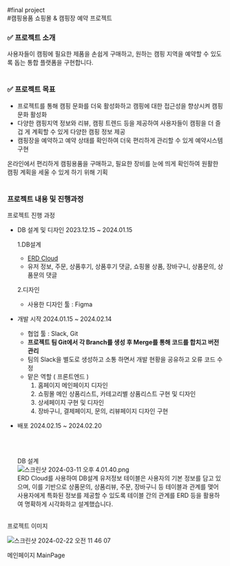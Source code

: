 #final project
<br>
#캠핑용품 쇼핑몰 & 캠핑장 예약 프로젝트
<br>

### ✅ 프로젝트 소개

사용자들이 캠핑에 필요한 제품을 손쉽게 구매하고, 원하는 캠핑 지역을 예약할 수 있도록 돕는 통합 플랫폼을 구현합니다.
<br><br>

### ✅ 프로젝트 목표

- 프로젝트를 통해 캠핑 문화를 더욱 활성화하고 캠핑에 대한 접근성을 향상시켜 캠핑 문화 활성화
- 다양한 캠핑지역 정보와 리뷰, 캠핑 트렌드 등을 제공하여 사용자들이 캠핑을 더 즐겁 게 계획할 수 있게 다양한 캠핑 정보 제공
- 캠핑장을 예약하고 예약 상태를 확인하여 더욱 편리하게 관리할 수 있게 예약시스템 구현

온라인에서 편리하게 캠핑용품을 구매하고, 필요한 장비를 눈에 띄게 확인하여 원활한 캠핑 계획을 세울 수 있게 하기 위해 기획 
<br>
<br>

### 프로젝트 내용 및 진행과정

프로젝트 진행 과정

- DB 설계 및 디자인  2023.12.15 ~ 2024.01.15
    
    1.DB설계
    
    - [ERD Cloud](https://www.erdcloud.com/d/aKBDjiorgPLKk3mBz)
    - 유저 정보, 주문, 상품후기, 상품후기 댓글, 쇼핑몰 상품, 장바구니, 상품문의, 상품문의 댓글
    
    2.디자인
    
    - 사용한 디자인 툴 : Figma
    
- 개발 시작 2024.01.15 ~ 2024.02.14
    - 협업 툴 : Slack, Git
    - **프로젝트 팀 Git에서 각 Branch를 생성 후 Merge를 통해 코드를 합치고 버전 관리**
    - 팀의 Slack을 별도로 생성하고 소통 하면서 개발 현황을 공유하고 오류 코드 수정
    - 맡은 역할 ( 프론트엔드 )
        1. 홈페이지 메인페이지 디자인
        2. 쇼핑몰 메인 상품리스트, 카테고리별 상품리스트 구현 및 디자인
        3.  상세페이지 구현 및 디자인
        4.  장바구니, 결제페이지, 문의, 리뷰페이지 디자인 구현
- 배포 2024.02.15 ~ 2024.02.20


  <br>
  <br>
  
  DB 설계<br>
  ![스크린샷 2024-03-11 오후 4.01.40.png](https://prod-files-secure.s3.us-west-2.amazonaws.com/30b94623-5190-44f1-bb72-77aa549d2e4f/9350812f-e54f-43a5-ac92-1465bf48da11/%E1%84%89%E1%85%B3%E1%84%8F%E1%85%B3%E1%84%85%E1%85%B5%E1%86%AB%E1%84%89%E1%85%A3%E1%86%BA_2024-03-11_%E1%84%8B%E1%85%A9%E1%84%92%E1%85%AE_4.01.40.png)<br>
  ERD Cloud를 사용하여 DB설계
유저정보 테이블은 사용자의 기본 정보를 담고 있으며, 이를 기반으로 상품문의, 상품리뷰, 주문, 장바구니 등 테이블과 관계를 맺어 사용자에게 특화된 정보를 제공할 수 있도록 테이블 간의 관계를 ERD 등을 활용하여 명확하게 시각화하고 설계했습니다.
<br><br>

프로젝트 이미지<br>

![스크린샷 2024-02-22 오전 11 46 07](https://github.com/rjswh0503/rjswh0503/assets/141482043/cc115137-5751-467a-84e3-7938b8e4e521)<br>

메인페이지 MainPage
<br>
